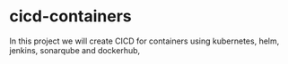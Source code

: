# cicd-containers
In this project we will create CICD for containers using kubernetes, helm, jenkins, sonarqube and dockerhub, 
